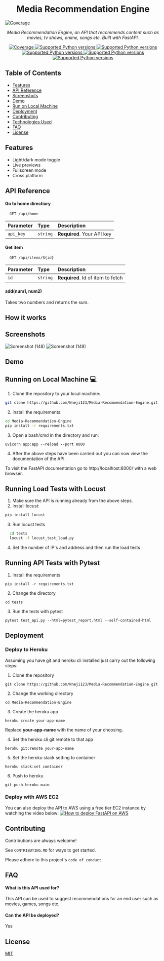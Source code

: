 <p align="center">
    <h1 align ="center"> Media Recommendation Engine</h1>
</p>
<a href="https://codecov.io/gh/tiangolo/fastapi" target="_blank">
    <img src="https://cdn.activestate.com/wp-content/uploads/2019/12/RecommendationEngine.png" alt="Coverage">
</a>
<p align="center">
    <em>Media Recommendation Engine, an API that recommends content such as movies, tv shows, anime, songs etc. Built with FastAPI.</em>
</p>
<p align="center">

<a href="https://codecov.io/gh/tiangolo/fastapi" target="_blank">
    <img src="https://img.shields.io/badge/Python-darkblue.svg?style=flat&logo=python&logoColor=white" alt="Coverage">
</a>
<a href="https://pypi.org/project/fastapi" target="_blank">
    <img src="https://img.shields.io/badge/sklearn-darkorange.svg?style=flat&logo=scikit-learn&logoColor=white" alt="Supported Python versions">
</a>
<a href="https://pypi.org/project/fastapi" target="_blank">
    <img src="https://img.shields.io/badge/FastAPI-darkgreen.svg?style=flat&logo=fastapi&logoColor=white" alt="Supported Python versions">
</a>

<a href="https://pypi.org/project/fastapi" target="_blank">
    <img src="https://img.shields.io/badge/Docker-blue?style=flat&logo=docker&logoColor=white" alt="Supported Python versions">
</a>
<a href="https://pypi.org/project/fastapi" target="_blank">
    <img src="https://img.shields.io/badge/build-passing-brightgreen.svg?style=flat" alt="Supported Python versions">
</a>
<a href="https://pypi.org/project/fastapi" target="_blank">
    <img src="https://img.shields.io/github/repo-size/Nneji123/Media-Recommendation-Engine" alt="Supported Python versions">
</a>
</p>

## Table of Contents
- [Features](#features)
- [API Reference](#api-reference)
- [Screenshots](#screenshots)
- [Demo](#demo)
- [Run on Local Machine](#running-on-local-machine-:computer:)
- [Deployment](#deployment)
- [Contributing](#contributing)
- [Technologies Used](#technologies-used)
- [FAQ](#faq)
- [License](#license)

## Features

- Light/dark mode toggle
- Live previews
- Fullscreen mode
- Cross platform

## API Reference

#### Go to home directiory

```http
  GET /api/home
```

| Parameter | Type     | Description                |
| :-------- | :------- | :------------------------- |
| `api_key` | `string` | **Required**. Your API key |

#### Get item

```http
  GET /api/items/${id}
```

| Parameter | Type     | Description                       |
| :-------- | :------- | :-------------------------------- |
| `id`      | `string` | **Required**. Id of item to fetch |

#### add(num1, num2)

Takes two numbers and returns the sum.
## How it works


## Screenshots
![Screenshot (148)](https://user-images.githubusercontent.com/101701760/177749665-67f2ad15-7514-4218-b419-4fd0e717d509.png)
![Screenshot (149)](https://user-images.githubusercontent.com/101701760/177749677-6fd3860f-6db3-4d14-be28-55233b45d15d.png)


## Demo


## Running on Local Machine :computer:

1. Clone the repository to your local machine:
```bash
git clone https://github.com/Nneji123/Media-Recommendation-Engine.git
```    

2. Install the requirements:
```bash
cd Media-Recommendation-Engine
pip install -r requirements.txt
```
3. Open a bash/cmd in the directory and run:
```
uvicorn app:app --reload --port 8000
```
4. After the above steps have been carried out you can now view the documentation of the API.

To visit the FastAPI documentation go to http://localhost:8000/ with a web browser.
    
## Running Load Tests with Locust
1. Make sure the API is running already from the above steps.
2. Install locust:
```bash
pip install locust
```
3. Run locust tests
```bash
  cd tests
  locust -f locust_test_load.py
```
4. Set the number of IP's and address and then run the load tests

## Running API Tests with Pytest
1. Install the requirements
```
pip install -r requirements.txt
```
2. Change the directory
```
cd tests
```
3. Run the tests with pytest
```
pytest test_api.py --html=pytest_report.html --self-contained-html
```

## Deployment
### Deploy to Heroku
Assuming you have git and heroku cli installed just carry out the following steps:

1. Clone the repository

```
git clone https://github.com/Nneji123/Media-Recommendation-Engine.git
```

2. Change the working directory

```
cd Media-Recommendation-Engine
```

3. Create the heroku app

``` 
heroku create your-app-name 
```

Replace **your-app-name** with the name of your choosing.

4. Set the heroku cli git remote to that app

```
heroku git:remote your-app-name
```

5. Set the heroku stack setting to container
 
```
heroku stack:set container
```

6. Push to heroku
```
git push heroku main
```
### Deploy with AWS EC2
You can also deploy the API to AWS using a free tier EC2 instance by watching the video below:
[![How to deploy FastAPI on AWS](https://youtube-md.vercel.app/SgSnz7kW-Ko/640/360)](https://www.youtube.com/watch?v=SgSnz7kW-Ko)
</div>

## Contributing

Contributions are always welcome!

See `CONTRIBUTING.MD` for ways to get started.

Please adhere to this project's `code of conduct`.


## FAQ

#### What is this API used for?

This API can be used to suggest recommendations for an end user such as movies, games, songs etc.

#### Can the API be deployed?

Yes

## License

[MIT](https://github.com/Nneji123/Media-Recommendation-Engine/blob/main/LICENSE)









